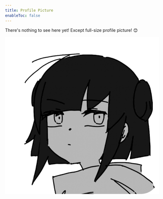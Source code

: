 ```yaml
---
title: Profile Picture
enableToc: false
---
```

There's nothing to see here yet! Except full-size profile picture! 😊
<div style="text-align: center;">
    <img src="/icon.webp" width="512" height="512" alt="JoubaMety's Profile Picture">
</div>